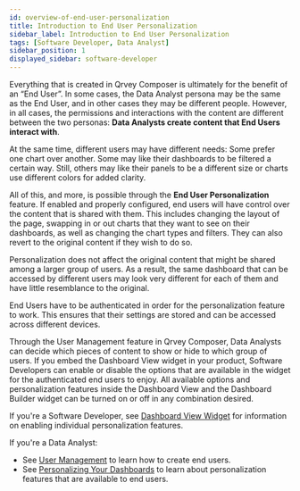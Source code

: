 ```yaml
---
id: overview-of-end-user-personalization
title: Introduction to End User Personalization
sidebar_label: Introduction to End User Personalization
tags: [Software Developer, Data Analyst]
sidebar_position: 1
displayed_sidebar: software-developer
---
```


<div style={{textAlign: "justify"}}>

Everything that is created in Qrvey Composer is ultimately for the benefit of an “End User”. In some cases, the Data Analyst persona may be the same as the End User, and in other cases they may be different people. However, in all cases, the permissions and interactions with the content are different between the two personas: **Data Analysts create content that End Users interact with**.

At the same time, different users may have different needs: Some prefer one chart over another. Some may like their dashboards to be filtered a certain way. Still, others may like their panels to be a different size or charts use different colors for added clarity.

All of this, and more, is possible through the **End User Personalization** feature. If enabled and properly configured, end users will have control over the content that is shared with them. This includes changing the layout of the page, swapping in or out charts that they want to see on their dashboards, as well as changing the chart types and filters. They can also revert to the original content if they wish to do so.

Personalization does not affect the original content that might be shared among a larger group of users. As a result, the same dashboard that can be accessed by different users may look very different for each of them and have little resemblance to the original. 

End Users have to be authenticated in order for the personalization feature to work. This ensures that their settings are stored and can be accessed across different devices.

Through the User Management feature in Qrvey Composer, Data Analysts can decide which pieces of content to show or hide to which group of users. If you embed the Dashboard View widget in your product, Software Developers can enable or disable the options that are available in the widget for the authenticated end users to enjoy. All available options and personalization features inside the Dashboard View and the Dashboard Builder widget can be turned on or off in any combination desired.

If you're a Software Developer, see [Dashboard View Widget](../04-Embedding%20Qrvey%20Widgets/05-Widgets/dashboard-view.md) for information on enabling individual personalization features.  

If you're a Data Analyst:
* See [User Management](../../composer/06-Building%20Dashboards/04-User%20Management/overview-of-user-management.md) to learn how to create end users.
* See [Personalizing Your Dashboards](../08-End%20User%20Personalization/overview-of-personalization.md) to learn about personalization features that are available to end users.

</div>
